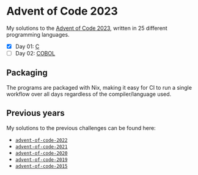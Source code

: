 <!-- Automatically generated from README.md.gyb, do not edit directly! -->

# Advent of Code 2023

My solutions to the [Advent of Code 2023](https://adventofcode.com/2023), written in 25 different programming languages.

- [x] Day 01: [C](day01/src/day01.c)
- [ ] Day 02: [COBOL](day02/src/day02.cob)

## Packaging

The programs are packaged with Nix, making it easy for CI to run a single workflow over all days regardless of the compiler/language used.

## Previous years

My solutions to the previous challenges can be found here:

- [`advent-of-code-2022`](https://github.com/fwcd/advent-of-code-2022)
- [`advent-of-code-2021`](https://github.com/fwcd/advent-of-code-2021)
- [`advent-of-code-2020`](https://github.com/fwcd/advent-of-code-2020)
- [`advent-of-code-2019`](https://github.com/fwcd/advent-of-code-2019)
- [`advent-of-code-2015`](https://github.com/fwcd/advent-of-code-2015)
